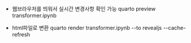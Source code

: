 - 웹브라우저를 띄워서 실시간 변경사항 확인 가능
quarto preview transformer.ipynb 

- html파일로 변환
quarto render transformer.ipynb --to revealjs --cache-refresh